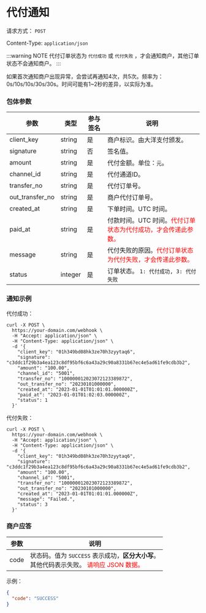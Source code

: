 # 代付通知

请求方式： `POST`

Content-Type: `application/json`

:::warning NOTE
代付订单状态为 `代付成功` 或 `代付失败` ，才会通知商户，其他订单状态不会通知商户。
:::

如果首次通知商户出现异常，会尝试再通知4次，共5次。频率为：0s/10s/10s/30s/30s。时间可能有1~2秒的差异，以实际为准。

### 包体参数 <Badge type="tip" text="Body" vertical="top" />

| 参数              | 类型      | 参与签名 | 说明                                                               |
|-----------------|---------|------|------------------------------------------------------------------|
| client_key      | string  | 是    | 商户标识。由大洋支付颁发。                                                    |
| signature       | string  | 否    | 签名值。                                                             |
| amount          | string  | 是    | 代付金额。单位：`元`。                                                     |
| channel_id      | string  | 是    | 代付通道ID。                                                          |
| transfer_no     | string  | 是    | 代付订单号。                                                           |
| out_transfer_no | string  | 是    | 商户代付订单号。                                                         |
| created_at      | string  | 是    | 下单时间。UTC 时间。                                                     |
| paid_at         | string  | 是    | 付款时间。UTC 时间。<span style="color: red">代付订单状态为代付成功，才会传递此参数。</span> |
| message         | string  | 是    | 代付失败的原因。<span style="color: red">代付订单状态为代付失败，才会传递此参数。</span>     |
| status          | integer | 是    | 订单状态。 `1: 代付成功, 3: 代付失败`                                         |

### 通知示例

代付成功：

```shell{11,14}
curl -X POST \
  https://your-domain.com/webhook \
  -H "Accept: application/json" \
  -H "Content-Type: application/json" \
  -d '{
    "client_key": "01h349bd08hk3ze70h3zyytaq6",
    "signature": "c3ddc1f29b3a4ea123c8df95bf6c6a43a29c90a8331b67ec4e5ad61fe9cdb3b2",
    "amount": "100.00",
    "channel_id": "5001",
    "transfer_no": "100000012023072123389872",
    "out_transfer_no": "20230101000000",
    "created_at": "2023-01-01T01:01:01.000000Z",
    "paid_at": "2023-01-01T01:02:03.000000Z",
    "status": 1
  }'
```

代付失败：

```shell{11,13,14}
curl -X POST \
  https://your-domain.com/webhook \
  -H "Accept: application/json" \
  -H "Content-Type: application/json" \
  -d '{
    "client_key": "01h349bd08hk3ze70h3zyytaq6",
    "signature": "c3ddc1f29b3a4ea123c8df95bf6c6a43a29c90a8331b67ec4e5ad61fe9cdb3b2",
    "amount": "100.00",
    "channel_id": "5001",
    "transfer_no": "100000012023072123389872",
    "out_transfer_no": "20230101000000",
    "created_at": "2023-01-01T01:01:01.000000Z",
    "message": "Failed.",
    "status": 3
  }'
```

### 商户应答

| 参数   | 说明                                                                                         |
|------|--------------------------------------------------------------------------------------------|
| code | 状态码。值为 `SUCCESS` 表示成功，**区分大小写**。<br>其他代码表示失败。 <span style="color: red">请响应 JSON 数据。</span> |

示例：

```json
{
  "code": "SUCCESS"
}
```
